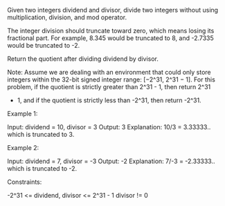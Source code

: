 Given two integers dividend and divisor, divide two integers without using
multiplication, division, and mod operator.

The integer division should truncate toward zero, which means losing its
fractional part. For example, 8.345 would be truncated to 8, and -2.7335
would be truncated to -2.

Return the quotient after dividing dividend by divisor.

Note: Assume we are dealing with an environment that could only store
integers within the 32-bit signed integer range: [−2^31, 2^31 − 1]. For this
problem, if the quotient is strictly greater than 2^31 - 1, then return 2^31
- 1, and if the quotient is strictly less than -2^31, then return -2^31.


Example 1:


Input: dividend = 10, divisor = 3
Output: 3
Explanation: 10/3 = 3.33333.. which is truncated to 3.


Example 2:


Input: dividend = 7, divisor = -3
Output: -2
Explanation: 7/-3 = -2.33333.. which is truncated to -2.



Constraints:


-2^31 <= dividend, divisor <= 2^31 - 1
divisor != 0




